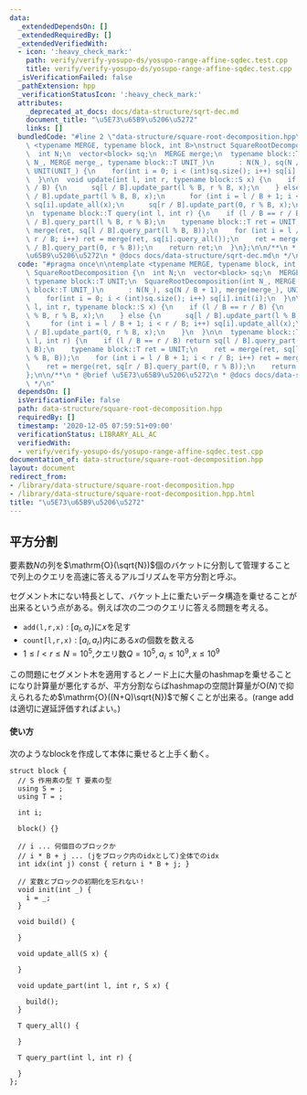```yaml
---
data:
  _extendedDependsOn: []
  _extendedRequiredBy: []
  _extendedVerifiedWith:
  - icon: ':heavy_check_mark:'
    path: verify/verify-yosupo-ds/yosupo-range-affine-sqdec.test.cpp
    title: verify/verify-yosupo-ds/yosupo-range-affine-sqdec.test.cpp
  _isVerificationFailed: false
  _pathExtension: hpp
  _verificationStatusIcon: ':heavy_check_mark:'
  attributes:
    _deprecated_at_docs: docs/data-structure/sqrt-dec.md
    document_title: "\u5E73\u65B9\u5206\u5272"
    links: []
  bundledCode: "#line 2 \"data-structure/square-root-decomposition.hpp\"\n\ntemplate\
    \ <typename MERGE, typename block, int B>\nstruct SquareRootDecomposition {\n\
    \  int N;\n  vector<block> sq;\n  MERGE merge;\n  typename block::T UNIT;\n  SquareRootDecomposition(int\
    \ N_, MERGE merge_, typename block::T UNIT_)\n      : N(N_), sq(N / B + 1), merge(merge_),\
    \ UNIT(UNIT_) {\n    for(int i = 0; i < (int)sq.size(); i++) sq[i].init(i);\n\
    \  }\n\n  void update(int l, int r, typename block::S x) {\n    if (l / B == r\
    \ / B) {\n      sq[l / B].update_part(l % B, r % B, x);\n    } else {\n      sq[l\
    \ / B].update_part(l % B, B, x);\n      for (int i = l / B + 1; i < r / B; i++)\
    \ sq[i].update_all(x);\n      sq[r / B].update_part(0, r % B, x);\n    }\n  }\n\
    \n  typename block::T query(int l, int r) {\n    if (l / B == r / B) return sq[l\
    \ / B].query_part(l % B, r % B);\n    typename block::T ret = UNIT;\n    ret =\
    \ merge(ret, sq[l / B].query_part(l % B, B));\n    for (int i = l / B + 1; i <\
    \ r / B; i++) ret = merge(ret, sq[i].query_all());\n    ret = merge(ret, sq[r\
    \ / B].query_part(0, r % B));\n    return ret;\n  }\n};\n\n/**\n * @brief \u5E73\
    \u65B9\u5206\u5272\n * @docs docs/data-structure/sqrt-dec.md\n */\n"
  code: "#pragma once\n\ntemplate <typename MERGE, typename block, int B>\nstruct\
    \ SquareRootDecomposition {\n  int N;\n  vector<block> sq;\n  MERGE merge;\n \
    \ typename block::T UNIT;\n  SquareRootDecomposition(int N_, MERGE merge_, typename\
    \ block::T UNIT_)\n      : N(N_), sq(N / B + 1), merge(merge_), UNIT(UNIT_) {\n\
    \    for(int i = 0; i < (int)sq.size(); i++) sq[i].init(i);\n  }\n\n  void update(int\
    \ l, int r, typename block::S x) {\n    if (l / B == r / B) {\n      sq[l / B].update_part(l\
    \ % B, r % B, x);\n    } else {\n      sq[l / B].update_part(l % B, B, x);\n \
    \     for (int i = l / B + 1; i < r / B; i++) sq[i].update_all(x);\n      sq[r\
    \ / B].update_part(0, r % B, x);\n    }\n  }\n\n  typename block::T query(int\
    \ l, int r) {\n    if (l / B == r / B) return sq[l / B].query_part(l % B, r %\
    \ B);\n    typename block::T ret = UNIT;\n    ret = merge(ret, sq[l / B].query_part(l\
    \ % B, B));\n    for (int i = l / B + 1; i < r / B; i++) ret = merge(ret, sq[i].query_all());\n\
    \    ret = merge(ret, sq[r / B].query_part(0, r % B));\n    return ret;\n  }\n\
    };\n\n/**\n * @brief \u5E73\u65B9\u5206\u5272\n * @docs docs/data-structure/sqrt-dec.md\n\
    \ */\n"
  dependsOn: []
  isVerificationFile: false
  path: data-structure/square-root-decomposition.hpp
  requiredBy: []
  timestamp: '2020-12-05 07:59:51+09:00'
  verificationStatus: LIBRARY_ALL_AC
  verifiedWith:
  - verify/verify-yosupo-ds/yosupo-range-affine-sqdec.test.cpp
documentation_of: data-structure/square-root-decomposition.hpp
layout: document
redirect_from:
- /library/data-structure/square-root-decomposition.hpp
- /library/data-structure/square-root-decomposition.hpp.html
title: "\u5E73\u65B9\u5206\u5272"
---
```

## 平方分割

要素数$N$の列を$\mathrm{O}(\sqrt{N})$個のバケットに分割して管理することで列上のクエリを高速に答えるアルゴリズムを平方分割と呼ぶ。

セグメント木にない特長として、バケット上に重たいデータ構造を乗せることが出来るという点がある。例えば次の二つのクエリに答える問題を考える。

- `add(l,r,x)` : $[a_l,a_r)$に$x$を足す
- `count[l,r,x)` : $[a_l,a_r)$内にある$x$の個数を数える
- $1 \leq l < r \leq N=10^5,$クエリ数$Q=10^5,a_i \leq 10^9, x \leq 10^9$

この問題にセグメント木を適用するとノード上に大量のhashmapを乗せることになり計算量が悪化するが、平方分割ならばhashmapの空間計算量が$\mathrm{O}(N)$で抑えられるため$\mathrm{O}((N+Q)\sqrt{N})$で解くことが出来る。(range addは適切に遅延評価すればよい。)

#### 使い方

次のようなblockを作成して本体に乗せると上手く動く。

```cpp=
struct block {
  // S 作用素の型 T 要素の型
  using S = ;
  using T = ;

  int i;

  block() {}

  // i ... 何個目のブロックか
  // i * B + j ... (jをブロック内のidxとして)全体でのidx
  int idx(int j) const { return i * B + j; }
  
  // 変数とブロックの初期化を忘れない！
  void init(int _) { 
    i = _; 
  }

  void build() {

  }

  void update_all(S x) {

  }

  void update_part(int l, int r, S x) { 
    
    build(); 
  }

  T query_all() {

  }

  T query_part(int l, int r) {

  }
};
```